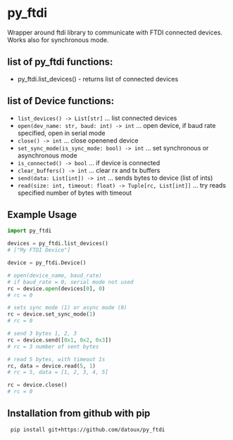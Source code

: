 # py_ftdi
Wrapper around ftdi library to communicate with FTDI connected devices. Works also for synchronous mode.

## list of py_ftdi functions:
- py_ftdi.list_devices() - returns list of connected devices

## list of Device functions:
- `list_devices() -> List[str]`    ...  list connected devices
- `open(dev_name: str, baud: int) -> int`   ... open device, if baud rate specified, open in serial mode
- `close() -> int`   ... close openened device
- `set_sync_mode(is_sync_mode: bool) -> int`   ... set synchronous or asynchronous mode
- `is_connected() -> bool`   ... if device is connected
- `clear_buffers() -> int`   ... clear rx and tx buffers
- `send(data: List[int]) -> int`   ... sends bytes to device (list of ints)
- `read(size: int, timeout: float) -> Tuple[rc, List[int]]`   ... try reads specified number of bytes with timeout


## Example Usage
```python
import py_ftdi

devices = py_ftdi.list_devices()
# ["My FTDI Device"]

device = py_ftdi.Device()

# open(device_name, baud_rate)
# if baud_rate = 0, serial mode not used
rc = device.open(devices[0], 0)
# rc = 0

# sets sync mode (1) or async mode (0)
rc = device.set_sync_mode(1)
# rc = 0

# send 3 bytes 1, 2, 3
rc = device.send([0x1, 0x2, 0x3])
# rc = 3 number of sent bytes

# read 5 bytes, with timeout 1s
rc, data = device.read(5, 1)
# rc = 5, data = [1, 2, 3, 4, 5]

rc = device.close()
# rc = 0
```

## Installation from github with pip
```bash
 pip install git+https://github.com/datoux/py_ftdi
```
